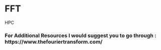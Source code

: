 # FFT
HPC


<h3>For Additional Resources I would suggest you to go through : https://www.thefouriertransform.com/</h3>

